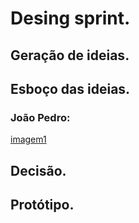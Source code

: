 # Desing sprint.
## Geração de ideias.
## Esboço das ideias.
### João Pedro:
[imagem1](https://github.com/UnBArqDsw2020-2/2020.2_G2_Encare/blob/11_esboco_ideia/docs/images/Esbo%C3%A7o_Joao_Pedro.png)
## Decisão.
## Protótipo.